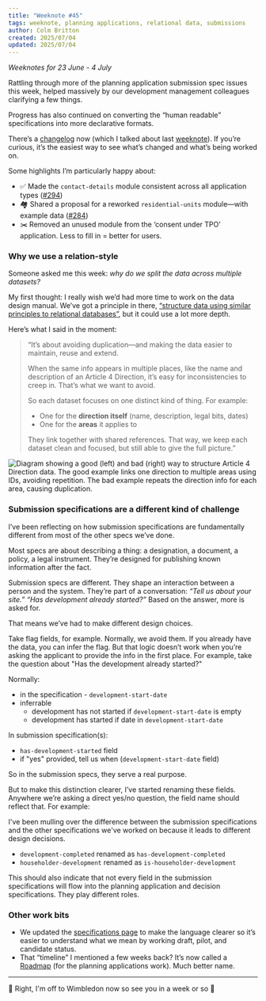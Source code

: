 ```yaml
---
title: "Weeknote #45"
tags: weeknote, planning applications, relational data, submissions
author: Colm Britton
created: 2025/07/04
updated: 2025/07/04
---
```


_Weeknotes for 23 June - 4 July_

Rattling through more of the planning application submission spec issues this week, helped massively by our development management colleagues clarifying a few things.

Progress has also continued on converting the “human readable” specifications into more declarative formats.

There’s a [changelog](https://github.com/digital-land/planning-application-data-specification/blob/main/CHANGELOG.md) now (which I talked about last [weeknote](/notes/weeknote/weeknote-44)). If you’re curious, it’s the easiest way to see what’s changed and what’s being worked on.

Some highlights I’m particularly happy about:
- ✅ Made the `contact-details` module consistent across all application types ([#294](https://github.com/digital-land/planning-application-data-specification/issues/294))
- 🏘️ Shared a proposal for a reworked `residential-units` module—with example data ([#284](https://github.com/digital-land/planning-application-data-specification/issues/284#issuecomment-3004494887))
- ✂️ Removed an unused module from the ‘consent under TPO’ application. Less to fill in = better for users.

### Why we use a relation-style

Someone asked me this week: _why do we split the data across multiple datasets?_

My first thought: I really wish we’d had more time to work on the data design manual. We’ve got a principle in there, [“structure data using similar principles to relational databases”](https://standards.planning-data.dev/principles/#structure-data-using-similar-principles-to-relational-databases), but it could use a lot more depth.

Here’s what I said in the moment:


> “It’s about avoiding duplication—and making the data easier to maintain, reuse and extend.
> 
> When the same info appears in multiple places, like the name and description of an Article 4 Direction, it’s easy for inconsistencies to creep in. That’s what we want to avoid.
> 
> So each dataset focuses on one distinct kind of thing. For example:
>   * One for the **direction itself** (name, description, legal bits, dates)
>   * One for the **areas** it applies to
> 
> They link together with shared references. That way, we keep each dataset clean and focused, but still able to give the full picture.”

![Diagram showing a good (left) and bad (right) way to structure Article 4 Direction data. The good example links one direction to multiple areas using IDs, avoiding repetition. The bad example repeats the direction info for each area, causing duplication.](/static/images/notes/images/work/explainer-relational-data.png)

### Submission specifications are a different kind of challenge

I’ve been reflecting on how submission specifications are fundamentally different from most of the other specs we’ve done.

Most specs are about describing a thing: a designation, a document, a policy, a legal instrument. They’re designed for publishing known information after the fact.

Submission specs are different. They shape an interaction between a person and the system. They’re part of a conversation: _“Tell us about your site.”_ _“Has development already started?”_ Based on the answer, more is asked for.

That means we’ve had to make different design choices.

Take flag fields, for example. Normally, we avoid them. If you already have the data, you can infer the flag. But that logic doesn’t work when you’re asking the applicant to provide the info in the first place. For example, take the question about "Has the development already started?"

Normally:
* in the specification - `development-start-date`
* inferrable 
	* development has not started if `development-start-date` is empty
	* development has started if date in `development-start-date`

In submission specification(s):
* `has-development-started` field
* if "yes" provided, tell us when (`development-start-date` field)

So in the submission specs, they serve a real purpose.

But to make this distinction clearer, I’ve started renaming these fields. Anywhere we’re asking a direct yes/no question, the field name should reflect that. For example:

I've been mulling over the difference between the submission specifications and the other specifications we've worked on because it leads to different design decisions.

- `development-completed` renamed as `has-development-completed`
- `householder-development` renamed as `is-householder-development`

This should also indicate that not every field in the submission specifications will flow into the planning application and decision specifications. They play different roles.

### Other work bits

- We updated the [specifications page](https://design.planning.data.gov.uk/specifications) to make the language clearer so it’s easier to understand what we mean by working draft, pilot, and candidate status.
- That “timeline” I mentioned a few weeks back? It’s now called a [Roadmap](https://design.planning.data.gov.uk/project/planning-applications/roadmap) (for the planning applications work). Much better name. 

---

🎾 Right, I'm off to Wimbledon now so see you in a week or so 🎾

